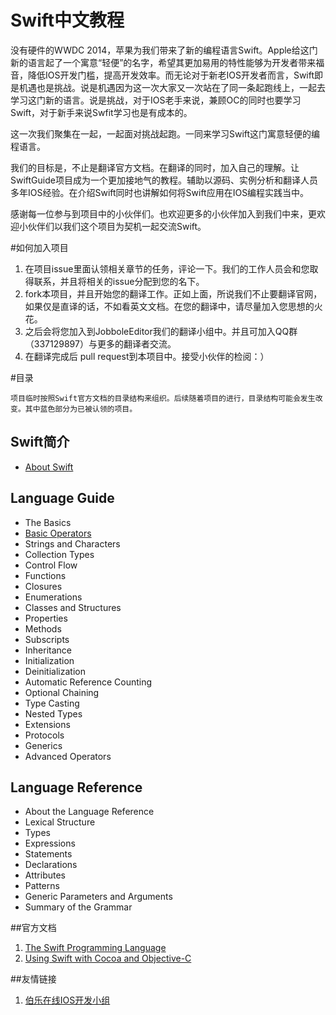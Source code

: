Swift中文教程
==========

没有硬件的WWDC 2014，苹果为我们带来了新的编程语言Swift。Apple给这门新的语言起了一个寓意“轻便”的名字，希望其更加易用的特性能够为开发者带来福音，降低IOS开发门槛，提高开发效率。而无论对于新老IOS开发者而言，Swift即是机遇也是挑战。说是机遇因为这一次大家又一次站在了同一条起跑线上，一起去学习这门新的语言。说是挑战，对于IOS老手来说，兼顾OC的同时也要学习Swift，对于新手来说Swfit学习也是有成本的。  

这一次我们聚集在一起，一起面对挑战起跑。一同来学习Swift这门寓意轻便的编程语言。  

我们的目标是，不止是翻译官方文档。在翻译的同时，加入自己的理解。让SwiftGuide项目成为一个更加接地气的教程。辅助以源码、实例分析和翻译人员多年IOS经验。在介绍Swift同时也讲解如何将Swift应用在IOS编程实践当中。  


感谢每一位参与到项目中的小伙伴们。也欢迎更多的小伙伴加入到我们中来，更欢迎小伙伴们以我们这个项目为契机一起交流Swift。


#如何加入项目

1. 在项目issue里面认领相关章节的任务，评论一下。我们的工作人员会和您取得联系，并且将相关的issue分配到您的名下。
2. fork本项目，并且开始您的翻译工作。正如上面，所说我们不止要翻译官网，如果仅是直译的话，不如看英文文档。在您的翻译中，请尽量加入您思想的火花。
3. 之后会将您加入到JobboleEditor我们的翻译小组中。并且可加入QQ群（337129897）与更多的翻译者交流。
4. 在翻译完成后 pull request到本项目中。接受小伙伴的检阅：）


#目录  

```
项目临时按照Swift官方文档的目录结构来组织。后续随着项目的进行，目录结构可能会发生改变。其中蓝色部分为已被认领的项目。
```

## Swift简介

-  [About Swift]()

## Language Guide

-  The Basics
-  [Basic Operators]()
-  Strings and Characters
-  Collection Types
-  Control Flow
-  Functions
-  Closures
-  Enumerations
-  Classes and Structures
-  Properties
-  Methods
-  Subscripts
-  Inheritance
-  Initialization
-  Deinitialization
-  Automatic Reference Counting
-  Optional Chaining
-  Type Casting
-  Nested Types
-  Extensions
-  Protocols
-  Generics
-  Advanced Operators

## Language Reference

-  About the Language Reference
-  Lexical Structure
-  Types
-  Expressions
-  Statements
-  Declarations
-  Attributes
-  Patterns
-  Generic Parameters and Arguments
-  Summary of the Grammar


##官方文档

1. [The Swift Programming Language](https://developer.apple.com/library/prerelease/ios/documentation/Swift/Conceptual/Swift_Programming_Language/index.html#//apple_ref/doc/uid/TP40014097)
2. [Using Swift with Cocoa and Objective-C](https://developer.apple.com/library/prerelease/ios/documentation/Swift/Conceptual/BuildingCocoaApps/index.html#//apple_ref/doc/uid/TP40014216)

##友情链接
1. [伯乐在线IOS开发小组](http://www.jobbole.com/groups/10/)

